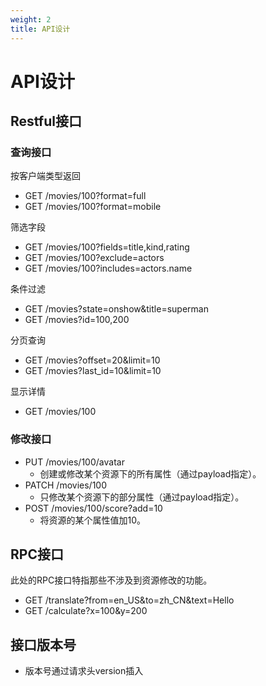 ```yaml
---
weight: 2
title: API设计
---
```


# API设计

## Restful接口

### 查询接口

按客户端类型返回

- GET /movies/100?format=full
- GET /movies/100?format=mobile

筛选字段

- GET /movies/100?fields=title,kind,rating
- GET /movies/100?exclude=actors
- GET /movies/100?includes=actors.name

条件过滤

- GET /movies?state=onshow&title=superman
- GET /movies?id=100,200

分页查询

- GET /movies?offset=20&limit=10
- GET /movies?last_id=10&limit=10

显示详情

- GET /movies/100

### 修改接口

- PUT /movies/100/avatar
	+ 创建或修改某个资源下的所有属性（通过payload指定）。
- PATCH /movies/100
	+ 只修改某个资源下的部分属性（通过payload指定）。
- POST /movies/100/score?add=10
	+ 将资源的某个属性值加10。

## RPC接口

此处的RPC接口特指那些不涉及到资源修改的功能。

- GET /translate?from=en_US&to=zh_CN&text=Hello
- GET /calculate?x=100&y=200

## 接口版本号

- 版本号通过请求头version插入

